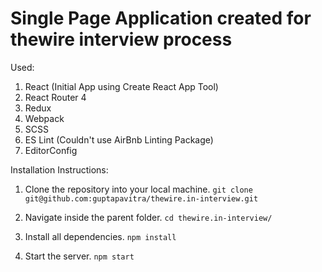 # Single Page Application created for thewire interview process

Used:
1. React (Initial App using Create React App Tool)
2. React Router 4
3. Redux
4. Webpack
5. SCSS
6. ES Lint (Couldn't use AirBnb Linting Package)
7. EditorConfig

Installation Instructions:
1. Clone the repository into your local machine.
`git clone git@github.com:guptapavitra/thewire.in-interview.git`

2. Navigate inside the parent folder.
`cd thewire.in-interview/`

3. Install all dependencies.
`npm install`

4. Start the server.
`npm start`
